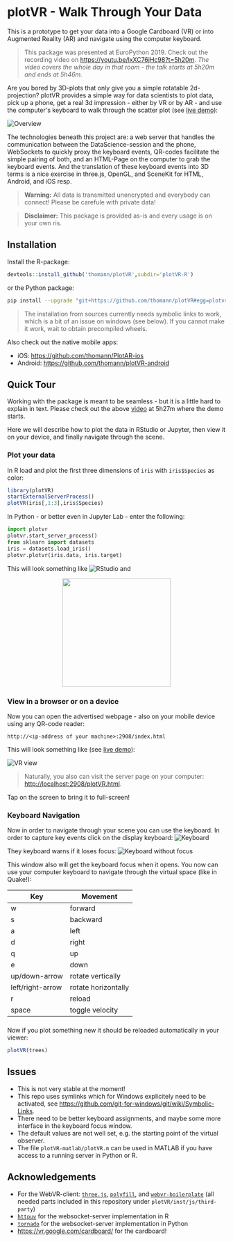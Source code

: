 # plotVR - Walk Through Your Data

This is a prototype to get your data into a Google Cardboard (VR) or into Augmented Reality (AR) and navigate using the computer keyboard.

> This package was presented at EuroPython 2019.
> Check out the recording video on <https://youtu.be/lxXC76jHc98?t=5h20m>. *The video covers the whole day in that room - the talk starts at 5h20m and ends at 5h46m.*

Are you bored by 3D-plots that only give you a simple rotatable 2d-projection? plotVR provides a simple way for data scientists to plot data, pick up a phone, get a real 3d impression - either by VR or by AR - and use the computer's keyboard to walk through the scatter plot (see [live demo](https://thomann.github.io/plotVR/plotVR/inst/)):

![Overview](images/overview.png?raw=true "Overview")

The technologies beneath this project are: a web server that handles the communication between the DataScience-session and the phone, WebSockets to quickly proxy the keyboard events, QR-codes facilitate the simple pairing of both, and an HTML-Page on the computer to grab the keyboard events. And the translation of these keyboard events into 3D terms is a nice exercise in three.js, OpenGL, and SceneKit for HTML, Android, and iOS resp.

> **Warning:** All data is transmitted unencrypted and everybody can connect! Please be carefule with private data!

> **Disclaimer:** This package is provided as-is and every usage is on your own ris.

## Installation

Install the R-package:
```r
devtools::install_github('thomann/plotVR',subdir='plotVR-R')
```
or the Python package:
```bash
pip install --upgrade "git+https://github.com/thomann/plotVR#egg=plotvr&subdirectory=plotVR-py"
```
> The installation from sources currently needs symbolic links to work, which is a bit of an issue on windows (see below). If you cannot make it work, wait to obtain precompiled wheels.

Also check out the native mobile apps:
- iOS: <https://github.com/thomann/PlotAR-ios>
- Android: <https://github.com/thomann/plotVR-android>


## Quick Tour

Working with the package is meant to be seamless - but it is a little hard to explain in text. Please check out the above [video](https://youtu.be/lxXC76jHc98?t=5h27m) at 5h27m where the demo starts.

Here we will describe how to plot the data in RStudio or Jupyter, then view it on your device, and finally navigate through the scene.

### Plot your data

In R load and plot the first three dimensions of `iris` with `iris$Species` as color:
```r
library(plotVR)
startExternalServerProcess()
plotVR(iris[,1:3],iris$Species)
```
In Python - or better even in Jupyter Lab - enter the following:
```python
import plotvr
plotvr.start_server_process()
from sklearn import datasets
iris = datasets.load_iris()
plotvr.plotvr(iris.data, iris.target)
```
This will look something like
![RStudio](images/screen-rstudio.png?raw=true)
and
<center><img src="images/screen-jupyter.png?raw=true" width=250></center>

### View in a browser or on a device

Now you can open the advertised webpage - also on your mobile device using any QR-code reader:
```
http://<ip-address of your machine>:2908/index.html
```
This will look something like (see [live demo](https://thomann.github.io/plotVR/plotVR/inst/)):

![VR view](images/screen-vr.png?raw=true "VR view")

> Naturally, you also can visit the server page on your computer: <http://localhost:2908/plotVR.html>.

Tap on the screen to bring it to full-screen!

### Keyboard Navigation

Now in order to navigate through your scene you can use the keyboard. In order to capture key events click on the display keyboard:
![Keyboard](images/screen-keyboard.png?raw=true)

They keyboard warns if it loses focus:
![Keyboard without focus](images/screen-keyboard-nofocus.png?raw=true)

This window also will get the keyboard focus when it opens. You now can use your computer keyboard to navigate through the virtual space (like in Quake!):

|  Key              |  Movement             |
|-------------------|-----------------------|
|   w               |  forward              |
|   s               | backward              |
|   a               |    left               |
|   d               |   right               |
|   q               |     up                |
|   e               |   down                |
|  up/down-arrow    |  rotate vertically    |
|  left/right-arrow |  rotate horizontally  |
|   r               |  reload               |
|  space            |  toggle velocity      |

### 

Now if you plot something new it should be reloaded automatically in your viewer:
```r
plotVR(trees)
```

## Issues

* This is not very stable at the moment!
* This repo uses symlinks which for Windows explicitely need to be activated, see <https://github.com/git-for-windows/git/wiki/Symbolic-Links>.
* There need to be better keyboard assignments, and maybe some more interface in the keyboard focus window.
* The default values are not well set, e.g. the starting point of the virtual observer.
* The file `plotVR-matlab/plotVR.m` can be used in MATLAB if you have access to a running server in Python or R.

## Acknowledgements

* For the WebVR-client: [`three.js`](http://threejs.org),
  [`polyfill`](https://github.com/googlevr/webvr-polyfill), and
  [`webvr-boilerplate`](https://github.com/borismus/webvr-boilerplate)
  (all needed parts included in this repository under `plotVR/inst/js/third-party`)
* [`httpuv`](https://github.com/rstudio/httpuv) for the websocket-server implementation in R
* [`tornado`](https://www.tornadoweb.org/) for the websocket-server implementation in Python
* <https://vr.google.com/cardboard/> for the cardboard!
